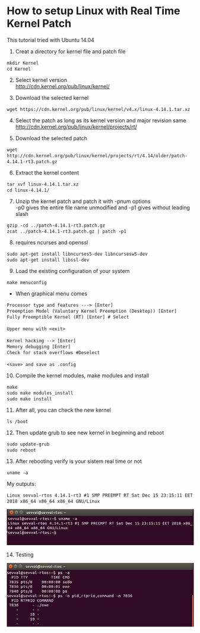 # How to setup Linux with Real Time Kernel Patch
This tutorial tried with Ubuntu 14.04  

1. Creat a directory for kernel file and patch file
```
mkdir Kernel
cd Kernel
```

2. Select kernel version  
http://cdn.kernel.org/pub/linux/kernel/

3. Download the selected kernel
```
wget https://cdn.kernel.org/pub/linux/kernel/v4.x/linux-4.14.1.tar.xz
```

4. Select the patch as long as its kernel version and major revision same  
http://cdn.kernel.org/pub/linux/kernel/projects/rt/

5. Download the selected patch
```
wget http://cdn.kernel.org/pub/linux/kernel/projects/rt/4.14/older/patch-4.14.1-rt3.patch.gz
```

6. Extract the kernel content
```
tar xvf linux-4.14.1.tar.xz
cd linux-4.14.1/
```

7. Unzip the kernel patch and patch it with -pnum options  
-p0 gives the entire file name unmodified and -p1 gives without leading slash
```
gzip -cd ../patch-4.14.1-rt3.patch.gz 
zcat ../patch-4.14.1-rt3.patch.gz | patch -p1
```

8. requires ncurses and openssl
```
sudo apt-get install libncurses5-dev libncursesw5-dev
sudo apt-get install libssl-dev
```

9. Load the existing configuration of your system
```
make menuconfig
```

* When graphical menu comes
```
Processor type and features ---> [Enter] 
Preemption Model (Valuntary Kernel Preemption (Desktop)) [Enter]
Fully Preemptible Kernel (RT) [Enter] # Select

Upper menu with <exit>

Kernel hacking --> [Enter]
Memory debugging [Enter]
Check for stack overflows #Deselect

<save> and save as .config
```

10. Compile the kernel modules, make modules and install
```
make 
sudo make modules_install
sudo make install
```

11. After all, you can check the new kernel
```
ls /boot
```

12. Then update grub to see new kernel in beginning and reboot
```
sudo update-grub
sudo reboot
```

13. After rebooting verify is your sistem real time or not
```
uname -a
```

My outputs:
```
Linux sevval-rtos 4.14.1-rt3 #1 SMP PREEMPT RT Sat Dec 15 23:15:11 EET 2018 x86_64 x86_64 x86_64 GNU/Linux
```

![Result of "uname -a" ](uname.jpg)

14. Testing  

![When 2 threads run at real-time priority level 10 in process 7836 ](test.jpg)


